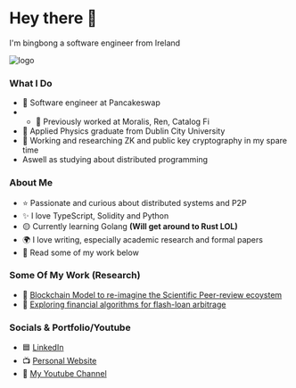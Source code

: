 # Hey there 👋
I'm bingbong a software engineer from Ireland

![logo](https://miro.medium.com/v2/resize:fit:1080/1*8f3ojo_puFI-JOjPAj9dUA.jpeg)

### What I Do
- 💙 Software engineer at Pancakeswap
- - 👻 Previously worked at Moralis, Ren, Catalog Fi
- 🧠 Applied Physics graduate from Dublin City University
- 👋 Working and researching ZK and public key cryptography in my spare time
- Aswell as studying about distributed programming

### About Me
- ⭐ Passionate and curious about distributed systems and P2P
- ✨ I love TypeScript, Solidity and Python
- 🟡 Currently learning Golang **(Will get around to Rust LOL)**
- 🌍 I love writing, especially academic research and formal papers
- 💪 Read some of my work below

### Some Of My Work (Research)
- 📄 [Blockchain Model to re-imagine the Scientific Peer-review ecoystem](https://evanmcgrane-portfolio-git-main-mcgraneder.vercel.app/paper1.pdf)
- 📄 [Exploring financial algorithms for flash-loan arbitrage](https://evanmcgrane-portfolio-git-main-mcgraneder.vercel.app/Defi-Bot-Financial-Theory-&-Design-Philosopy.pdf)

### Socials & Portfolio/Youtube
- 🟦 [LinkedIn](https://www.linkedin.com/in/evan-mc-grane-1b0036287/)
- 📺 [Personal Website](https://evanmcgrane-portfolio-git-main-mcgraneder.vercel.app/)
- 🧑 [My Youtube Channel](https://www.youtube.com/channel/UCFnBwoK7RnvE8_oeuE7z0gA)
